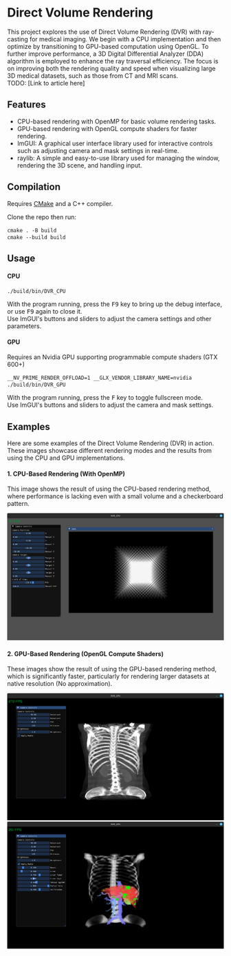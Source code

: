 # Direct Volume Rendering

This project explores the use of Direct Volume Rendering (DVR) with ray-casting for medical imaging. We begin with a CPU
implementation and then optimize by transitioning to GPU-based computation using OpenGL. To further improve performance, a
3D Digital Differential Analyzer (DDA) algorithm is employed to enhance the ray traversal efficiency. The focus is on improving
both the rendering quality and speed when visualizing large 3D medical datasets, such as those from CT and MRI scans. <br>
TODO: [Link to article here]

## Features
- CPU-based rendering with OpenMP for basic volume rendering tasks. 
- GPU-based rendering with OpenGL compute shaders for faster rendering.
- ImGUI: A graphical user interface library used for interactive controls such as adjusting camera and mask settings in real-time.
- raylib: A simple and easy-to-use library used for managing the window, rendering the 3D scene, and handling input.

## Compilation

Requires [CMake](https://cmake.org/getting-started/) and a C++ compiler.

Clone the repo then run:

```shell
cmake . -B build
cmake --build build
```

## Usage

#### CPU

```shell
./build/bin/DVR_CPU
```

With the program running, press the <kbd>F9</kbd> key to bring up the debug
interface, or use <kbd>F9</kbd> again to close it. <br>
Use ImGUI's buttons and sliders to adjust the camera settings and other parameters.

#### GPU

Requires an Nvidia GPU supporting programmable compute shaders (GTX 600+)

```shell
__NV_PRIME_RENDER_OFFLOAD=1 __GLX_VENDOR_LIBRARY_NAME=nvidia ./build/bin/DVR_GPU
```

With the program running, press the <kbd>F</kbd> key to toggle fullscreen mode. <br>
Use ImGUI's buttons and sliders to adjust the camera and mask settings.


## Examples


Here are some examples of the Direct Volume Rendering (DVR) in action. These images showcase different rendering modes and the results from using the CPU and GPU implementations.

#### 1. CPU-Based Rendering (With OpenMP)

This image shows the result of using the CPU-based rendering method, where performance is lacking even with a small volume and a checkerboard pattern.

![CPU Rendering Example](images/dvrcpu1.png)

#### 2. GPU-Based Rendering (OpenGL Compute Shaders)

These images show the result of using the GPU-based rendering method, which is significantly faster, particularly for rendering larger datasets at native resolution (No approximation).

![GPU Rendering Example](images/dvrgpu1.png)
![GPU Rendering Example](images/dvrgpu2.png)